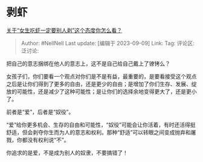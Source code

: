 # 剥虾

[关于“女生吃虾一定要别人剥”这个态度你怎么看？](https://www.zhihu.com/question/418409097/answer/3201304254)

> Author: #NellNell
> Last update: [编辑于 2023-09-09]
> Link:
> Tag:
> 评论区:
> 泛讨论:

把自己的意志捆绑在他人的意志上，这不是自己给自己戴上了镣铐么？

女孩子们，你们要看一个观点对你们是不是有益，最重要的，是要看接受这个观点之后是让你们得到了更多的自由，还是更少的自由；是增加了你们生存、发展、绽放的可能性，还是减少了这种可能性；是让你们的选择余地变得更大了，还是更小了。

前者是“爱”，后者是“奴役”。

“爱”给你更多机会、生存的自由和可能性，“奴役”可能会让你活着，有时还活得挺舒适，但会剥夺你生而为人的意志和权利。那种“舒适”可以转眼之间变成抛弃和屠戮，你都没有权利说“不”。

你追求的是爱，不是成为别人的奴隶，不要搞错了！
